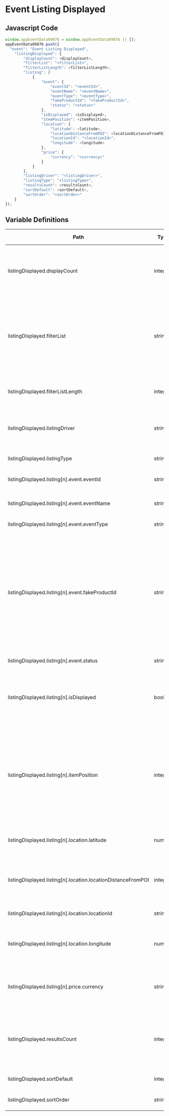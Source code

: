 # Event Listing Displayed

### 

## Javascript Code
```js
window.appEventData09876 = window.appEventData09876 || [];
appEventData09876.push({
  "event": "Event Listing Displayed",
    "listingDisplayed": {
        "displayCount": <displayCount>,
        "filterList": "<filterList>",
        "filterListLength": <filterListLength>,
        "listing": [
            {
                "event": {
                    "eventId": "<eventId>",
                    "eventName": "<eventName>",
                    "eventType": "<eventType>",
                    "fakeProductId": "<fakeProductId>",
                    "status": "<status>"
                },
                "isDisplayed": <isDisplayed>,
                "itemPosition": <itemPosition>,
                "location": {
                    "latitude": <latitude>,
                    "locationDistanceFromPOI": <locationDistanceFromPOI>,
                    "locationId": "<locationId>",
                    "longitude": <longitude>
                },
                "price": {
                    "currency": "<currency>"
                }
            }
        ],
        "listingDriver": "<listingDriver>",
        "listingType": "<listingType>",
        "resultsCount": <resultsCount>,
        "sortDefault": <sortDefault>,
        "sortOrder": "<sortOrder>"
    }
});
```

## Variable Definitions

|Path|Type|Description|Example|Pattern|Min Length|Max Length|Minimum|Maximum|Multiple Of|
| --- | --- | --- | --- | --- | --- | --- | --- | --- | --- |
|listingDisplayed.displayCount|integer|The total number of items displayed out of all returned items. \(Integer\)|10, 20, 30, 40||||0|||
|listingDisplayed.filterList|string|A twice delimited string of filterType and filterValue pairs.  Use \~ between type and value.  Use \| between pairs|sort\~price ascending\|color\~green\|size\~medium|||||||
|listingDisplayed.filterListLength|integer|The number of filterValue pairs in the filterList|0, 20, 12||||0|||
|listingDisplayed.listingDriver|string|Describes the action that caused the listing to be displayed|Onsite Search, Curated Assortment, Navigation|||||||
|listingDisplayed.listingType|string|The type of results being listed|text, product, location, event, room, product location|||||||
|listingDisplayed.listing[n].event.eventId|string|Unique Identifier of an event. |155, 65588, 987764448|||||||
|listingDisplayed.listing[n].event.eventName|string|The friendly name of the event.|Max your 401K, Structured JavaScript, Mid Day Yoga, Frosty 5K Fun Run, Whiskey Wednesday|||||||
|listingDisplayed.listing[n].event.eventType|string|The type of the event|Webinar, Class, Conference, Race, Meet Up|||||||
|listingDisplayed.listing[n].event.fakeProductId|string|Helper node used by AA Product String Builder to set product to location. This field gets a static value of "event".  With updates to the AA PS extension, this will soon go away.|event|event||||||
|listingDisplayed.listing[n].event.status|string|The status of an event.|Cancelled, Sold Out, Postponed, Rescheduled|||||||
|listingDisplayed.listing[n].isDisplayed|boolean|Helper node used by AA Product String Builder to set product scoped events|true|||||||
|listingDisplayed.listing[n].itemPosition|integer|Integer position of a property within a sorted result. The first returned is position 1. For map results, this value can be the rank by distance from POI.|1, 2, 3, 4, 5||||0|||
|listingDisplayed.listing[n].location.latitude|number|The latitude of the map center for a location search.|48.858093||||-90|90||
|listingDisplayed.listing[n].location.locationDistanceFromPOI|integer|The distance from the location to the user's point of interest|12, 3, 5, 200|||||||
|listingDisplayed.listing[n].location.locationId|string|Unique Identifier of a Location. |155, 65588, 987764448|||||||
|listingDisplayed.listing[n].location.longitude|number|The longitude of the map center for a location search.|2.294694||||-180|180||
|listingDisplayed.listing[n].price.currency|string|Currency of the prices given. ISO 4217 \(3 character alpha\), uppercase |USD, CAD, GBP, CHF|^[A-Z]{3}$|3|3||||
|listingDisplayed.resultsCount|integer|The total number of items returned that matched the search criteria. \(Integer\)|1, 21, 111, 166||||0|||
|listingDisplayed.sortDefault|integer|The default sort value on listings|A to Z, Low to High, Newest to Oldest||||0|||
|listingDisplayed.sortOrder|string|Indicates the sort order.|high-low, low-high, nearest-farthest, a-z, newest-oldest|||||||




